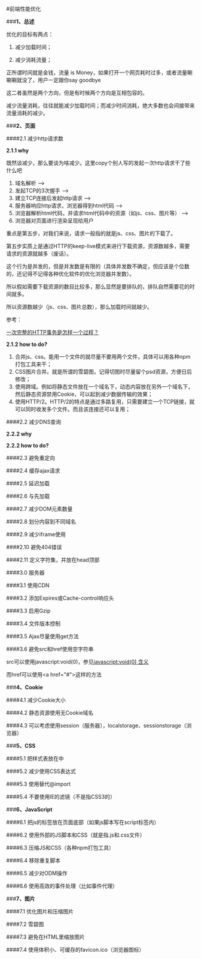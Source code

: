 ﻿#前端性能优化

###**1、总述**

优化的目标有两点：

1. 减少加载时间；

2. 减少消耗流量；

正所谓时间就是金钱，流量 is Money，如果打开一个网页耗时过多，或者流量唰唰唰就没了，用户一定跟你say goodbye

这二者虽然是两个方向，但是有时候两个方向是互相包容的。

减少流量消耗，往往就能减少加载时间；而减少时间消耗，绝大多数也会间接带来流量消耗的减少。


###**2、页面**

####2.1 减少http请求数

**2.1.1 why**

既然谈减少，那么要谈为啥减少。这里copy个别人写的发起一次http请求干了些什么吧

1. 域名解析 -->
2. 发起TCP的3次握手 --> 
3. 建立TCP连接后发起http请求 --> 
4. 服务器响应http请求，浏览器得到html代码 --> 
5. 浏览器解析html代码，并请求html代码中的资源（如js、css、图片等） --> 
6. 浏览器对页面进行渲染呈现给用户

重点是第五步，对我们来说，请求一般指的就是js、css、图片的下载了。

第五步实质上是通过HTTP的keep-live模式来进行下载资源，资源数越多，需要请求的资源就越多（废话）。

这个行为是并发的，但是并发数是有限的（具体并发数不确定，但应该是个位数的，还记得不记得各种优化软件的优化浏览器并发数）。

所以假如需要下载资源的数目比较多，那么显然是要排队的，排队自然需要花的时间就多。

所以资源数越少（js、css、图片总数），那么加载时间就越少。

参考：

[一次完整的HTTP事务是怎样一个过程？](http://www.linux178.com/web/httprequest.html)

**2.1.2 how to do?**

1. 合并js、css。能用一个文件的就尽量不要用两个文件，具体可以用各种npm打包工具来干；
2. CSS图片合并。就是所谓的雪碧图，记得切图时尽量留个psd资源，方便日后修改；
3. 使用跨域。例如将静态文件放在一个域名下，动态内容放在另外一个域名下，然后静态资源禁用Cookie，可以起到减少数据传输的效果；
4. 使用HTTP/2。HTTP/2的特点是通过多路复用，只需要建立一个TCP链接，就可以同时收发多个文件。而且该连接还可以复用；

####2.2 减少DNS查询

**2.2.2 why**

**2.2.2 how to do?**


####2.3 避免重定向

####2.4 缓存ajax请求

####2.5 延迟加载

####2.6 与先加载

####2.7 减少DOM元素数量

####2.8 划分内容到不同域名

####2.9 减少iframe使用

####2.10 避免404错误

####2.11 定义字符集，并放在head顶部


####3.0 服务器

####3.1 使用CDN

####3.2 添加Expires或Cache-control响应头

####3.3 启用Gzip

####3.4 文件版本控制

####3.5 Ajax尽量使用get方法

####3.6 避免src和href使用空字符串

src可以使用javascript:void(0)，参见[javascript:void(0) 含义](http://www.runoob.com/js/js-void.html)

而href可以使用\<a href="#">这样的方法

###**4、Cookie**

####4.1 减少Cookie大小

####4.2 静态资源使用无Cookie域名

####4.3 可以考虑使用session（服务器），localstorage、sessionstorage（浏览器）

###**5、CSS**

####5.1 把样式表放在<head>中

####5.2 减少使用CSS表达式

####5.3 使用<link>替代@import

####5.4 不要使用IE的滤镜（不是指CSS3的）

###**6、JavaScript**

####6.1 把js的标签放在页面底部（如果js脚本写在script标签内）

####6.2 使用外部的JS脚本和CSS（就是指.js和.css文件）

####6.3 压缩JS和CSS（各种npm打包工具）

####6.4 移除重复脚本

####6.5 减少对ODM操作

####6.6 使用高效的事件处理（比如事件代理）

###**7、图片**

####7.1 优化图片和压缩图片

####7.2 雪碧图

####7.3 避免在HTML里缩放图片

####7.4 使用体积小、可缓存的favicon.ico（浏览器图标）